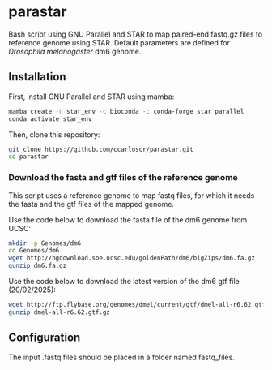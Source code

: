 # parastar

Bash script using GNU Parallel and STAR to map paired-end fastq.gz files to reference genome using STAR.
Default parameters are defined for _Drosophila melanogaster_ dm6 genome.


## Installation

First, install GNU Parallel and STAR using mamba:
```bash
mamba create -n star_env -c bioconda -c conda-forge star parallel
conda activate star_env
```

Then, clone this repository:
```bash
git clone https://github.com/ccarloscr/parastar.git
cd parastar
```

### Download the fasta and gtf files of the reference genome
This script uses a reference genome to map fastq files, for which it needs the fasta and the gtf files of the mapped genome. 

Use the code below to download the fasta file of the dm6 genome from UCSC:
```bash
mkdir -p Genomes/dm6
cd Genomes/dm6
wget http://hgdownload.soe.ucsc.edu/goldenPath/dm6/bigZips/dm6.fa.gz
gunzip dm6.fa.gz
```

Use the code below to download the latest version of the dm6 gtf file (20/02/2025):
```bash
wget http://ftp.flybase.org/genomes/dmel/current/gtf/dmel-all-r6.62.gtf.gz
gunzip dmel-all-r6.62.gtf.gz
```

## Configuration
The input .fastq files should be placed in a folder named fastq_files.




